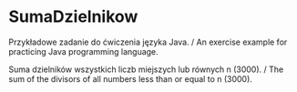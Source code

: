 # SumaDzielnikow
Przykładowe zadanie do ćwiczenia języka Java. / An exercise example for practicing Java programming language.

Suma dzielników wszystkich liczb miejszych lub równych n (3000). / The sum of the divisors of all numbers less than or equal to n (3000).
